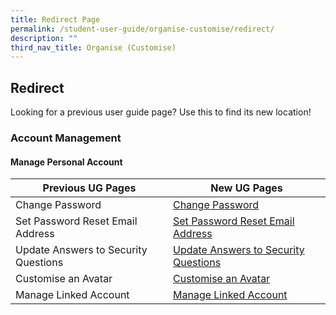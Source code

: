 ```yaml
---
title: Redirect Page
permalink: /student-user-guide/organise-customise/redirect/
description: ""
third_nav_title: Organise (Customise)
---
```

## Redirect
Looking for a previous user guide page? Use this to find its new location!


### Account Management
#### Manage Personal Account

 <table>
      <thead>
        <tr>
          <th>Previous UG Pages</th>
          <th>New UG Pages</th>
        </tr>
      </thead>
      <tbody>
        <tr>
          <td>Change Password</td>
          <td><a target="_blank" href="URL">Change Password</a></td>
        </tr>
        <tr>
          <td>Set Password Reset Email Address</td>
           <td><a target="_blank" href="URL">Set Password Reset Email Address</a></td>
        </tr>
        <tr>
          <td>Update Answers to Security Questions</td>
          <td><a target="_blank" href="URL">Update Answers to Security Questions</a></td>
</tr>
				   <tr>
          <td>Customise an Avatar</td>
          <td><a target="_blank" href="URL">Customise an Avatar</a></td>
</tr>
				   <tr>
          <td>Manage Linked Account</td>
          <td><a target="_blank" href="URL">Manage Linked Account</a></td>
</tr>
</tbody>
</table>